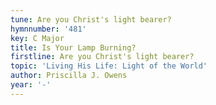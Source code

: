 ```yaml
---
tune: Are you Christ's light bearer?
hymnnumber: '481'
key: C Major
title: Is Your Lamp Burning?
firstline: Are you Christ's light bearer?
topic: 'Living His Life: Light of the World'
author: Priscilla J. Owens
year: '-'
---
```

